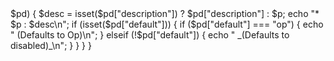 <?php
// This template dumps permission stuff...
if (isset($yaml["permissions"])) {
  echo "\n### Permission Nodes\n\n";

  foreach ($yaml["permissions"] as $p => $pd) {
    $desc = isset($pd["description"]) ? $pd["description"] : $p;
    echo "* $p : $desc\n";
    if (isset($pd["default"])) {
      if ($pd["default"] === "op") {
        echo "  (Defaults to Op)\n";
      } elseif (!$pd["default"]) {
        echo "  _(Defaults to disabled)_\n";
      }
    }
  }
}
